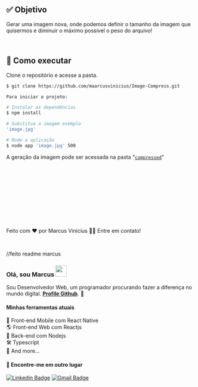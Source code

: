 <h2 id="objetivo">✅ Objetivo </h2>

Gerar uma imagem nova, onde podemos definir o tamanho da imagem que quisermos e diminuir o máximo possível o peso do arquivo!

<br />

## 🚀 Como executar

Clone o repositório e acesse a pasta.

```bash
$ git clone https://github.com/maarcusvinicius/Image-Compress.git

Para iniciar o projeto:

# Instalar as dependências
$ npm install

# Substitua a imagem exemplo
'image.jpg'

# Rode a aplicação
$ node app 'image.jpg' 500
```
A geração da imagem pode ser acessada na pasta "[`compressed`]()"

<br /><br /><br /><br /><br /><br /><br /><br /><br />














Feito com ❤️ por Marcus Vinicius 👋🏽 Entre em contato!

<br />

//feito readme marcus 


### Olá, sou Marcus <img src="https://media.giphy.com/media/hvRJCLFzcasrR4ia7z/giphy.gif" width="30" >

Sou Desenvolvedor Web, um programador procurando fazer a diferença no mundo digital. [**Profile Github**](https://github.com/maarcusvinicius). 🚀

#### Minhas ferramentas atuais
📲 Front-end Mobile com React Native  
🌎 Front-end Web com Reactjs  
📡 Back-end com Nodejs  
🛠️ Typescript  
🧰 And more...  


#### 💬 Encontre-me em outro lugar

[![Linkedin Badge](https://img.shields.io/badge/-Linkedin-blue?style=flat-square&logo=Linkedin&logoColor=white&link=https://www.linkedin.com/in/marcus-vinicius-507718228/)](https://www.linkedin.com/in/marcus-vinicius-507718228/)
[![Gmail Badge](https://img.shields.io/badge/-marcus.editor77@gmail.com-c14438?style=flat-square&logo=Gmail&logoColor=white&link=mailto:marcus.editor77@gmail.com)](marcus.editor77@gmail.com)
